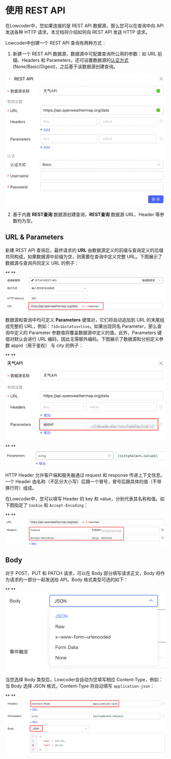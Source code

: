# 使用 REST API

在Lowcoder中，您如果连接的是 REST API 数据源，那么您可以在查询中向 API 发送各种 HTTP 请求。本文档将介绍如何向 REST API 发送 HTTP 请求。

Lowcoder中创建一个 REST API 查询有两种方式：

1. 新建一个 REST API 数据源，数据源中可配置查询所公用的参数：如 URL 前缀、Headers 和 Parameters，还可设置数据源的[认证方式](https://majiang.co/docs/api/rest-api#%E8%AE%A4%E8%AF%81%E6%96%B9%E5%BC%8F) (None/Basic/Digest)，之后基于该数据源创建查询。

![](assets/n1-20231002173506-7cyyhgg.png)​

2. 基于内置 **REST查询** 数据源创建查询，**REST查询** 数据源 URL、Header 等参数均为空。

## URL & Parameters

新建 REST API 查询后，最终请求的 **URL** 由数据源定义的前缀与查询定义的后缀共同构成，如果数据源中前缀为空，则需要在查询中定义完整 URL。下图展示了数据源与查询共同定义 URL 的例子：

**       **![URL](assets/URL-20231002173506-w17y43r.png "URL")[           ](https://majiang.co/static/7b7d51a14efc9a9f5db5b4457c3d07c7/21b4d/URL.png)

数据源和查询中均可定义 **Parameters** 键值对，它们将自动追加到 URL 的末尾组成完整的 URL，例如：`?id=1&status=live`​。如果出现同名 Parameter，那么查询中定义的 Parameter 参数值将覆盖数据源中定义的值。此外，Parameters 键值对默认会进行 URL 编码，因此无需额外编码。下图展示了数据源和分别定义参数 appid（用于鉴权） 与 city 的例子：

**       **![parameters](assets/parameters-20231002173506-50v9rf6.png "parameters")[           ](https://majiang.co/static/81a482be62defc0a44c7569ca9f69a51/21b4d/parameters.png)

**       **![city](assets/city-20231002173506-lp2o0fh.png "city")[           ](https://majiang.co/static/208e5a0e1df0a4824410af49f9ca833b/21b4d/city.png)

HTTP Header 允许客户端和服务器通过 request 和 response 传递上下文信息。一个 Header 由名称（不区分大小写）后跟一个冒号，冒号后跟具体的值（不带换行符）组成。

在Lowcoder中，您可以填写 Header 的 key 和 value，分别代表其名称和值。如下图指定了 `Cookie`​ 和 `Accept-Encoding`​：

**       **![cookie](assets/cookie-20231002173506-yukio4k.png "cookie")[           ](https://majiang.co/static/b0f00ed7427bf1106ebb60ff91350d60/21b4d/cookie.png)

## Body

对于 POST、PUT 和 PATCH 请求，可以在 Body 部分填写请求正文，Body 将作为请求的一部分一起发送给 API。Body 格式类型可选的如下：

**       **![body](assets/body-20231002173506-c5f9dkv.png "body")[           ](https://majiang.co/static/d7a8db95cffc571ebd97aa71ff921ac7/84cc5/body.png)

当您选择 Body 类型后，Lowcoder会自动为您填写相应 Content-Type，例如：当 Body 选择 JSON 格式，Content-Type 将自动填写 `application-json`​：

**       **![body2](assets/body2-20231002173506-8vp3upk.png "body2")[           ](https://majiang.co/static/cb84f9e681b2acb1e4658d058501bbd6/21b4d/body2.png)
